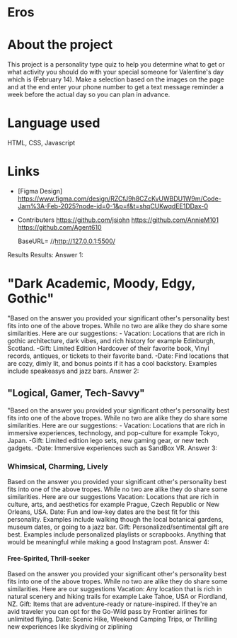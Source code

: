 # Eros

# About the project

This project is a personality type quiz to help you determine what to get or what activity you should do with your special someone for Valentine's day which is (February 14).
Make a selection based on the images on the page and at the end enter your phone number to get a text message reminder a week before the actual day so you can plan in advance.

# Language used

HTML, CSS, Javascript

# Links

- [Figma Design]
  https://www.figma.com/design/RZCfJ9h8CZcKvUWBDU1W9m/Code-Jam%3A-Feb-2025?node-id=0-1&p=f&t=shqCUKwqdEE1DDax-0

- Contributers
  https://github.com/jsiohn
  https://github.com/AnnieM101
  https://github.com/Agent610

  BaseURL= //http://127.0.0.1:5500/

Results
Results: Answer 1:

<h1>"Dark Academic, Moody, Edgy, Gothic"</h1>
"Based on the answer you provided your significant other's personality best fits
into one of the above tropes. While no two are alike they do share some
similarities. Here are our suggestions: - Vacation: Locations that are rich in
gothic architecture, dark vibes, and rich history for example Edinburgh,
Scotland. -Gift: Limited Edition Hardcover of their favorite book, Vinyl
records, antiques, or tickets to their favorite band. -Date: Find locations that
are cozy, dimly lit, and bonus points if it has a cool backstory. Examples
include speakeasys and jazz bars. Answer 2:
<h2>"Logical, Gamer, Tech-Savvy"</h2>
"Based on the answer you provided your significant other's personality best fits
into one of the above tropes. While no two are alike they do share some
similarities. Here are our suggestions: - Vacation: Locations that are rich in
immersive experiences, technology, and pop-culture for example Tokyo, Japan.
-Gift: Limited edition lego sets, new gaming gear, or new tech gadgets. -Date:
Immersive experiences such as SandBox VR. Answer 3:
<h3>Whimsical, Charming, Lively</h3>

Based on the answer you provided your significant other's personality best fits
into one of the above tropes. While no two are alike they do share some
similarities. Here are our suggestions Vacation: Locations that are rich in
culture, arts, and aesthetics for example Prague, Czech Republic or New Orleans,
USA. Date: Fun and low-key dates are the best fit for this personality. Examples
include walking though the local botanical gardens, museum dates, or going to a
jazz bar. Gift: Personalized/sentimental gift are best. Examples include
personalized playlists or scrapbooks. Anything that would be meaningful while
making a good Instagram post. Answer 4:

<h4>Free-Spirited, Thrill-seeker</h4>
Based on the answer you provided your significant other's personality best fits
into one of the above tropes. While no two are alike they do share some
similarities. Here are our suggestions Vacation: Any location that is rich in
natural scenery and hiking trails for example Lake Tahoe, USA or Fiordland, NZ.
Gift: Items that are adventure-ready or nature-inspired. If they're an avid
traveler you can opt for the Go-Wild pass by Frontier airlines for unlimited
flying. Date: Scenic Hike, Weekend Camping Trips, or Thrilling new experiences
like skydiving or ziplining
